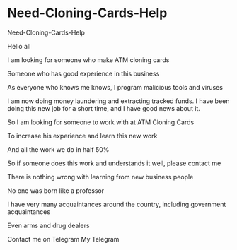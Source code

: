 # Need-Cloning-Cards-Help
Need-Cloning-Cards-Help


Hello all


I am looking for someone who make ATM cloning cards



Someone who has good experience in this business



As everyone who knows me knows, I program malicious tools and viruses

I am now doing money laundering and extracting tracked funds. I have been doing this new job for a short time, and I have good news about it.

So I am looking for someone to work with at ATM Cloning Cards

To increase his experience and learn this new work

And all the work we do in half 50%

So if someone does this work and understands it well, please contact me

There is nothing wrong with learning from new business people

No one was born like a professor


I have very many acquaintances around the country, including government acquaintances

Even arms and drug dealers

Contact me on Telegram
My Telegram












